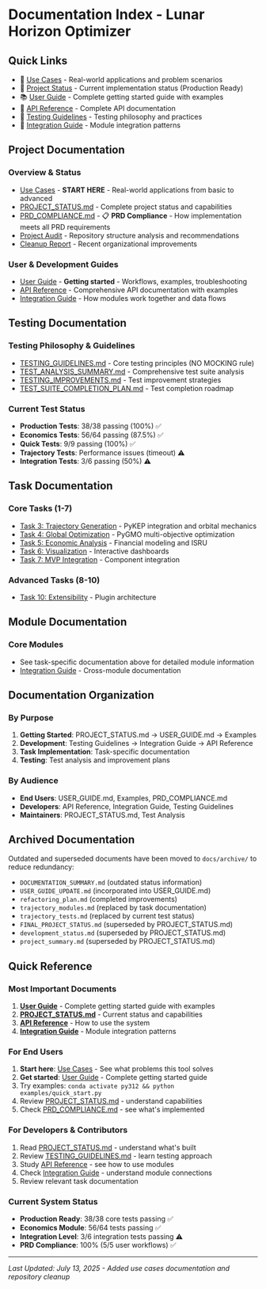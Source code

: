 # Documentation Index - Lunar Horizon Optimizer

## Quick Links

- 🎯 [Use Cases](../USE_CASES.md) - Real-world applications and problem scenarios
- 🚀 [Project Status](PROJECT_STATUS.md) - Current implementation status (Production Ready)
- 📚 [User Guide](USER_GUIDE.md) - Complete getting started guide with examples
- 📖 [API Reference](api_reference.md) - Complete API documentation
- 🧪 [Testing Guidelines](TESTING_GUIDELINES.md) - Testing philosophy and practices
- 🔌 [Integration Guide](integration_guide.md) - Module integration patterns

## Project Documentation

### Overview & Status
- [Use Cases](../USE_CASES.md) - **START HERE** - Real-world applications from basic to advanced
- [PROJECT_STATUS.md](PROJECT_STATUS.md) - Complete project status and capabilities
- [PRD_COMPLIANCE.md](PRD_COMPLIANCE.md) - 📋 **PRD Compliance** - How implementation meets all PRD requirements
- [Project Audit](../PROJECT_AUDIT.md) - Repository structure analysis and recommendations
- [Cleanup Report](../CLEANUP_REPORT.md) - Recent organizational improvements

### User & Development Guides
- [User Guide](USER_GUIDE.md) - **Getting started** - Workflows, examples, troubleshooting
- [API Reference](api_reference.md) - Comprehensive API documentation with examples
- [Integration Guide](integration_guide.md) - How modules work together and data flows

## Testing Documentation

### Testing Philosophy & Guidelines
- [TESTING_GUIDELINES.md](TESTING_GUIDELINES.md) - Core testing principles (NO MOCKING rule)
- [TEST_ANALYSIS_SUMMARY.md](TEST_ANALYSIS_SUMMARY.md) - Comprehensive test suite analysis
- [TESTING_IMPROVEMENTS.md](TESTING_IMPROVEMENTS.md) - Test improvement strategies
- [TEST_SUITE_COMPLETION_PLAN.md](TEST_SUITE_COMPLETION_PLAN.md) - Test completion roadmap

### Current Test Status
- **Production Tests**: 38/38 passing (100%) ✅
- **Economics Tests**: 56/64 passing (87.5%) ✅
- **Quick Tests**: 9/9 passing (100%) ✅
- **Trajectory Tests**: Performance issues (timeout) ⚠️
- **Integration Tests**: 3/6 passing (50%) ⚠️

## Task Documentation

### Core Tasks (1-7)
- [Task 3: Trajectory Generation](task_3_documentation.md) - PyKEP integration and orbital mechanics
- [Task 4: Global Optimization](task_4_documentation.md) - PyGMO multi-objective optimization
- [Task 5: Economic Analysis](task_5_documentation.md) - Financial modeling and ISRU
- [Task 6: Visualization](task_6_documentation.md) - Interactive dashboards
- [Task 7: MVP Integration](task_7_documentation.md) - Component integration

### Advanced Tasks (8-10)
- [Task 10: Extensibility](task_10_extensibility_documentation.md) - Plugin architecture

## Module Documentation

### Core Modules
- See task-specific documentation above for detailed module information
- [Integration Guide](integration_guide.md) - Cross-module documentation

## Documentation Organization

### By Purpose
1. **Getting Started**: PROJECT_STATUS.md → USER_GUIDE.md → Examples
2. **Development**: Testing Guidelines → Integration Guide → API Reference
3. **Task Implementation**: Task-specific documentation
4. **Testing**: Test analysis and improvement plans

### By Audience
- **End Users**: USER_GUIDE.md, Examples, PRD_COMPLIANCE.md
- **Developers**: API Reference, Integration Guide, Testing Guidelines
- **Maintainers**: PROJECT_STATUS.md, Test Analysis

## Archived Documentation

Outdated and superseded documents have been moved to `docs/archive/` to reduce redundancy:
- `DOCUMENTATION_SUMMARY.md` (outdated status information)
- `USER_GUIDE_UPDATE.md` (incorporated into USER_GUIDE.md)
- `refactoring_plan.md` (completed improvements)
- `trajectory_modules.md` (replaced by task documentation)
- `trajectory_tests.md` (replaced by current test status)
- `FINAL_PROJECT_STATUS.md` (superseded by PROJECT_STATUS.md)
- `development_status.md` (superseded by PROJECT_STATUS.md)
- `project_summary.md` (superseded by PROJECT_STATUS.md)

## Quick Reference

### Most Important Documents
1. **[User Guide](USER_GUIDE.md)** - Complete getting started guide with examples
2. **[PROJECT_STATUS.md](PROJECT_STATUS.md)** - Current status and capabilities
3. **[API Reference](api_reference.md)** - How to use the system
4. **[Integration Guide](integration_guide.md)** - Module integration patterns

### For End Users
1. **Start here**: [Use Cases](../USE_CASES.md) - See what problems this tool solves
2. **Get started**: [User Guide](USER_GUIDE.md) - Complete getting started guide
3. Try examples: `conda activate py312 && python examples/quick_start.py`
4. Review [PROJECT_STATUS.md](PROJECT_STATUS.md) - understand capabilities
5. Check [PRD_COMPLIANCE.md](PRD_COMPLIANCE.md) - see what's implemented

### For Developers & Contributors
1. Read [PROJECT_STATUS.md](PROJECT_STATUS.md) - understand what's built
2. Review [TESTING_GUIDELINES.md](TESTING_GUIDELINES.md) - learn testing approach
3. Study [API Reference](api_reference.md) - see how to use modules
4. Check [Integration Guide](integration_guide.md) - understand module connections
5. Review relevant task documentation

### Current System Status
- **Production Ready**: 38/38 core tests passing ✅
- **Economics Module**: 56/64 tests passing ✅
- **Integration Level**: 3/6 integration tests passing ⚠️
- **PRD Compliance**: 100% (5/5 user workflows) ✅

---

*Last Updated: July 13, 2025 - Added use cases documentation and repository cleanup*